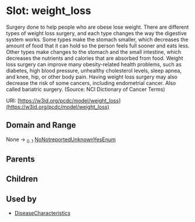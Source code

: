 
# Slot: weight_loss


Surgery done to help people who are obese lose weight. There are different types of weight loss surgery, and each type changes the way the digestive system works. Some types make the stomach smaller, which decreases the amount of food that it can hold so the person feels full sooner and eats less. Other types make changes to the stomach and the small intestine, which decreases the nutrients and calories that are absorbed from food. Weight loss surgery can improve many obesity-related health problems, such as diabetes, high blood pressure, unhealthy cholesterol levels, sleep apnea, and knee, hip, or other body pain. Having weight loss surgery may also decrease the risk of some cancers, including endometrial cancer. Also called bariatric surgery. (Source: NCI Dictionary of Cancer Terms)

URI: [https://w3id.org/pcdc/model/weight_loss](https://w3id.org/pcdc/model/weight_loss)


## Domain and Range

None &#8594;  <sub>0..1</sub> [NoNotreportedUnknownYesEnum](NoNotreportedUnknownYesEnum.md)

## Parents


## Children


## Used by

 * [DiseaseCharacteristics](DiseaseCharacteristics.md)
